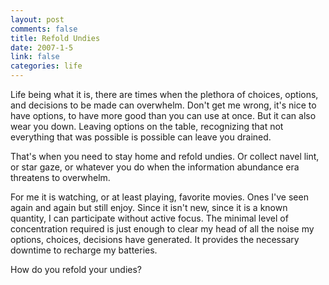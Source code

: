 ```yaml
--- 
layout: post
comments: false
title: Refold Undies
date: 2007-1-5
link: false
categories: life
---
```

Life being what it is, there are times when the plethora of choices, options, and decisions to be made can overwhelm. Don't get me wrong, it's nice to have options, to have more good than you can use at once. But it can also wear you down. Leaving options on the table, recognizing that not everything that was possible is possible can leave you drained.

That's when you need to stay home and refold undies. Or collect navel lint, or star gaze, or whatever you do when the information abundance era threatens to overwhelm.

For me it is watching, or at least playing, favorite movies. Ones I've seen again and again but still enjoy. Since it isn't new, since it is a known quantity, I can participate without active focus. The minimal level of concentration required is just enough to clear my head of all the noise my options, choices, decisions have generated. It provides the necessary downtime to recharge my batteries.

How do you refold your undies?
